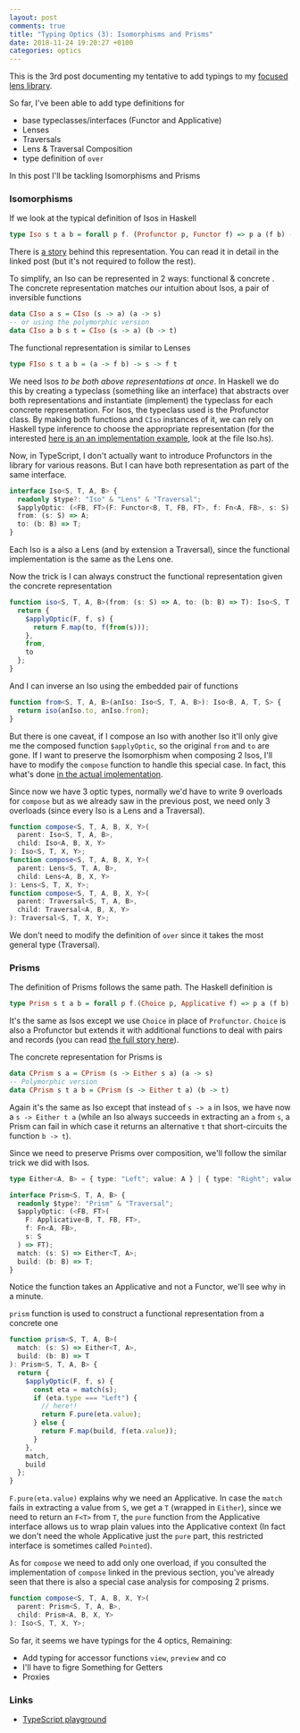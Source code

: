 ```yaml
---
layout: post
comments: true
title: "Typing Optics (3): Isomorphisms and Prisms"
date: 2018-11-24 19:20:27 +0100
categories: optics
---
```


This is the 3rd post documenting my tentative to add typings to my [focused lens library](https://github.com/yelouafi/focused).

So far, I've been able to add type definitions for

- base typeclasses/interfaces (Functor and Applicative)
- Lenses
- Traversals
- Lens & Traversal Composition
- type definition of `over`

In this post I'll be tackling Isomorphisms and Prisms

### Isomorphisms

If we look at the typical definition of Isos in Haskell

```hs
type Iso s t a b = forall p f. (Profunctor p, Functor f) => p a (f b) -> p s (f t)
```

There is [a story](https://artyom.me/lens-over-tea-4) behind this representation. You can read it in detail in the linked post (but it's not required to follow the rest).

To simplify, an Iso can be represented in 2 ways: functional & concrete . The concrete representation matches our intuition about Isos, a pair of inversible functions

```hs
data CIso a s = CIso (s -> a) (a -> s)
-- or using the polymorphic version
data CIso a b s t = CIso (s -> a) (b -> t)
```

The functional representation is similar to Lenses

```hs
type FIso s t a b = (a -> f b) -> s -> f t
```

We need Isos _to be both above representations at once_. In Haskell we do this by creating a typeclass (something like an interface) that abstracts over both representations and instantiate (implement) the typeclass for each concrete representation. For Isos, the typeclass used is the Profunctor class. By making both functions and `CIso` instances of it, we can rely on Haskell type inference to choose the appropriate representation (for the interested [here is an an implementation example](https://repl.it/@yelouafi/function-Lenses), look at the file Iso.hs).

Now, in TypeScript, I don't actually want to introduce Profunctors in the library for various reasons. But I can have both representation as part of the same interface.

```ts
interface Iso<S, T, A, B> {
  readonly $type?: "Iso" & "Lens" & "Traversal";
  $applyOptic: (<FB, FT>(F: Functor<B, T, FB, FT>, f: Fn<A, FB>, s: S) => FT);
  from: (s: S) => A;
  to: (b: B) => T;
}
```

Each Iso is a also a Lens (and by extension a Traversal), since the functional implementation is the same as the Lens one.

Now the trick is I can always construct the functional representation given the concrete representation

```ts
function iso<S, T, A, B>(from: (s: S) => A, to: (b: B) => T): Iso<S, T, A, B> {
  return {
    $applyOptic(F, f, s) {
      return F.map(to, f(from(s)));
    },
    from,
    to
  };
}
```

And I can inverse an Iso using the embedded pair of functions

```ts
function from<S, T, A, B>(anIso: Iso<S, T, A, B>): Iso<B, A, T, S> {
  return iso(anIso.to, anIso.from);
}
```

But there is one caveat, if I compose an Iso with another Iso it'll only give me the composed function `$applyOptic`, so the original `from` and `to` are gone. If I want to preserve the Isomorphism when composing 2 Isos, I'll have to modify the `compose` function to handle this special case. In fact, this what's done [in the actual implementation](https://github.com/yelouafi/focused/blob/master/src/operations.js#L63-L74).

Since now we have 3 optic types, normally we'd have to write 9 overloads for `compose` but as we already saw in the previous post, we need only 3 overloads (since every Iso is a Lens and a Traversal).

```ts
function compose<S, T, A, B, X, Y>(
  parent: Iso<S, T, A, B>,
  child: Iso<A, B, X, Y>
): Iso<S, T, X, Y>;
function compose<S, T, A, B, X, Y>(
  parent: Lens<S, T, A, B>,
  child: Lens<A, B, X, Y>
): Lens<S, T, X, Y>;
function compose<S, T, A, B, X, Y>(
  parent: Traversal<S, T, A, B>,
  child: Traversal<A, B, X, Y>
): Traversal<S, T, X, Y>;
```

We don't need to modify the definition of `over` since it takes the most general type (Traversal).

### Prisms

The definition of Prisms follows the same path. The Haskell definition is

```hs
type Prism s t a b = forall p f.(Choice p, Applicative f) => p a (f b) -> p s (f t)
```

It's the same as Isos except we use `Choice` in place of `Profunctor`. `Choice` is also a Profunctor but extends it with additional functions to deal with pairs and records (you can read [the full story here](https://artyom.me/lens-over-tea-5)).

The concrete representation for Prisms is

```hs
data CPrism s a = CPrism (s -> Either s a) (a -> s)
-- Polymorphic version
data CPrism s t a b = CPrism (s -> Either t a) (b -> t)
```

Again it's the same as Iso except that instead of `s -> a` in Isos, we have now a `s -> Either t a` (while an Iso always succeeds in extracting an `a` from `s`, a Prism can fail in which case it returns an alternative `t` that short-circuits the function `b -> t`).

Since we need to preserve Prisms over composition, we'll follow the similar trick we did with Isos.

```ts
type Either<A, B> = { type: "Left"; value: A } | { type: "Right"; value: B };

interface Prism<S, T, A, B> {
  readonly $type?: "Prism" & "Traversal";
  $applyOptic: (<FB, FT>(
    F: Applicative<B, T, FB, FT>,
    f: Fn<A, FB>,
    s: S
  ) => FT);
  match: (s: S) => Either<T, A>;
  build: (b: B) => T;
}
```

Notice the function takes an Applicative and not a Functor, we'll see why in a minute.

`prism` function is used to construct a functional representation from a concrete one

```ts
function prism<S, T, A, B>(
  match: (s: S) => Either<T, A>,
  build: (b: B) => T
): Prism<S, T, A, B> {
  return {
    $applyOptic(F, f, s) {
      const eta = match(s);
      if (eta.type === "Left") {
        // here!!
        return F.pure(eta.value);
      } else {
        return F.map(build, f(eta.value));
      }
    },
    match,
    build
  };
}
```

`F.pure(eta.value)` explains why we need an Applicative. In case the `match` fails in extracting a value from `S`, we get a `T` (wrapped in `Either`), since we need to return an `F<T>` from `T`, the `pure` function from the Applicative interface allows us to wrap plain values into the Applicative context (In fact we don't need the whole Applicative just the `pure` part, this restricted interface is sometimes called `Pointed`).

As for `compose` we need to add only one overload, if you consulted the implementation of `compose` linked in the previous section, you've already seen that there is also a special case analysis for composing 2 prisms.

```ts
function compose<S, T, A, B, X, Y>(
  parent: Prism<S, T, A, B>,
  child: Prism<A, B, X, Y>
): Iso<S, T, X, Y>;
```

So far, it seems we have typings for the 4 optics, Remaining:

- Add typing for accessor functions `view`, `preview` and co
- I'll have to figre Something for Getters
- Proxies

### Links

- [TypeScript playground](<https://www.typescriptlang.org/play/index.html#src=%2F%2F%20convenient%20shortcut%20for%20functions%20taking%201%20param%0D%0Atype%20Fn%3CA%2C%20B%3E%20%3D%20(x%3A%20A)%20%3D%3E%20B%3B%0D%0A%0D%0Atype%20Either%3CA%2C%20B%3E%20%3D%20%7B%20type%3A%20%22Left%22%3B%20value%3A%20A%20%7D%20%7C%20%7B%20type%3A%20%22Right%22%3B%20value%3A%20B%20%7D%3B%0D%0A%0D%0Ainterface%20Functor%3CA%2C%20B%2C%20FA%2C%20FB%3E%20%7B%0D%0A%20%20map(f%3A%20Fn%3CA%2C%20B%3E%2C%20x%3A%20FA)%3A%20FB%3B%0D%0A%7D%0D%0A%0D%0Ainterface%20Applicative%3CA%2C%20B%2C%20FA%2C%20FB%3E%20extends%20Functor%3CA%2C%20B%2C%20FA%2C%20FB%3E%20%7B%0D%0A%20%20pure%3A%20Fn%3CB%2C%20FB%3E%3B%0D%0A%20%20combine%3A%20(f%3A%20Fn%3CA%5B%5D%2C%20B%3E%2C%20fas%3A%20FA%5B%5D)%20%3D%3E%20FB%3B%0D%0A%7D%0D%0A%0D%0Ainterface%20Iso%3CS%2C%20T%2C%20A%2C%20B%3E%20%7B%0D%0A%20%20readonly%20%24type%3F%3A%20%22Iso%22%20%26%20%22Lens%22%20%26%20%22Traversal%22%3B%0D%0A%20%20%24applyOptic%3A%20(%3CFB%2C%20FT%3E(F%3A%20Functor%3CB%2C%20T%2C%20FB%2C%20FT%3E%2C%20f%3A%20Fn%3CA%2C%20FB%3E%2C%20s%3A%20S)%20%3D%3E%20FT)%3B%0D%0A%20%20from%3A%20(s%3A%20S)%20%3D%3E%20A%3B%0D%0A%20%20to%3A%20(b%3A%20B)%20%3D%3E%20T%3B%0D%0A%7D%0D%0A%0D%0Ainterface%20Prism%3CS%2C%20T%2C%20A%2C%20B%3E%20%7B%0D%0A%20%20readonly%20%24type%3F%3A%20%22Prism%22%20%26%20%22Traversal%22%3B%0D%0A%20%20%24applyOptic%3A%20(%3CFB%2C%20FT%3E(%0D%0A%20%20%20%20F%3A%20Applicative%3CB%2C%20T%2C%20FB%2C%20FT%3E%2C%0D%0A%20%20%20%20f%3A%20Fn%3CA%2C%20FB%3E%2C%0D%0A%20%20%20%20s%3A%20S%0D%0A%20%20)%20%3D%3E%20FT)%3B%0D%0A%20%20match%3A%20(s%3A%20S)%20%3D%3E%20Either%3CT%2C%20A%3E%3B%0D%0A%20%20build%3A%20(b%3A%20B)%20%3D%3E%20T%3B%0D%0A%7D%0D%0A%0D%0Ainterface%20Lens%3CS%2C%20T%2C%20A%2C%20B%3E%20%7B%0D%0A%20%20readonly%20%24type%3F%3A%20%22Lens%22%20%26%20%22Traversal%22%3B%0D%0A%20%20%24applyOptic%3A%20(%3CFB%2C%20FT%3E(F%3A%20Functor%3CB%2C%20T%2C%20FB%2C%20FT%3E%2C%20f%3A%20Fn%3CA%2C%20FB%3E%2C%20s%3A%20S)%20%3D%3E%20FT)%3B%0D%0A%7D%0D%0A%0D%0Ainterface%20Traversal%3CS%2C%20T%2C%20A%2C%20B%3E%20%7B%0D%0A%20%20readonly%20%24type%3F%3A%20%22Traversal%22%3B%0D%0A%20%20%24applyOptic%3A%20(%3CFB%2C%20FT%3E(%0D%0A%20%20%20%20F%3A%20Applicative%3CB%2C%20T%2C%20FB%2C%20FT%3E%2C%0D%0A%20%20%20%20f%3A%20Fn%3CA%2C%20FB%3E%2C%0D%0A%20%20%20%20s%3A%20S%0D%0A%20%20)%20%3D%3E%20FT)%3B%0D%0A%7D%0D%0A%0D%0A%2F%2F%20Monomorphic%20version%0D%0Atype%20SimpleIso%3CS%2C%20A%3E%20%3D%20Iso%3CS%2C%20S%2C%20A%2C%20A%3E%3B%0D%0Atype%20SimplePrism%3CS%2C%20A%3E%20%3D%20Prism%3CS%2C%20S%2C%20A%2C%20A%3E%3B%0D%0Atype%20SimpleLens%3CS%2C%20A%3E%20%3D%20Lens%3CS%2C%20S%2C%20A%2C%20A%3E%3B%0D%0Atype%20SimpleTraversal%3CS%2C%20A%3E%20%3D%20Traversal%3CS%2C%20S%2C%20A%2C%20A%3E%3B%0D%0A%0D%0A%2F%2F%20This%20should%20work%20polymorhically%20for%20any%20Functor%0D%0Aconst%20Identity%20%3D%20%7B%0D%0A%20%20map(f%2C%20x)%20%7B%0D%0A%20%20%20%20return%20f(x)%3B%0D%0A%20%20%7D%2C%0D%0A%20%20pure%3A%20x%20%3D%3E%20x%2C%0D%0A%20%20combine(f%2C%20xs)%20%7B%0D%0A%20%20%20%20return%20f(xs)%3B%0D%0A%20%20%7D%0D%0A%7D%3B%0D%0A%0D%0Afunction%20compose%3CS%2C%20T%2C%20A%2C%20B%2C%20X%2C%20Y%3E(%0D%0A%20%20parent%3A%20Iso%3CS%2C%20T%2C%20A%2C%20B%3E%2C%0D%0A%20%20child%3A%20Iso%3CA%2C%20B%2C%20X%2C%20Y%3E%0D%0A)%3A%20Iso%3CS%2C%20T%2C%20X%2C%20Y%3E%3B%0D%0Afunction%20compose%3CS%2C%20T%2C%20A%2C%20B%2C%20X%2C%20Y%3E(%0D%0A%20%20parent%3A%20Prism%3CS%2C%20T%2C%20A%2C%20B%3E%2C%0D%0A%20%20child%3A%20Prism%3CA%2C%20B%2C%20X%2C%20Y%3E%0D%0A)%3A%20Prism%3CS%2C%20T%2C%20X%2C%20Y%3E%3B%0D%0A%0D%0Afunction%20compose%3CS%2C%20T%2C%20A%2C%20B%2C%20X%2C%20Y%3E(%0D%0A%20%20parent%3A%20Lens%3CS%2C%20T%2C%20A%2C%20B%3E%2C%0D%0A%20%20child%3A%20Lens%3CA%2C%20B%2C%20X%2C%20Y%3E%0D%0A)%3A%20Lens%3CS%2C%20T%2C%20X%2C%20Y%3E%3B%0D%0Afunction%20compose%3CS%2C%20T%2C%20A%2C%20B%2C%20X%2C%20Y%3E(%0D%0A%20%20parent%3A%20Traversal%3CS%2C%20T%2C%20A%2C%20B%3E%2C%0D%0A%20%20child%3A%20Traversal%3CA%2C%20B%2C%20X%2C%20Y%3E%0D%0A)%3A%20Traversal%3CS%2C%20T%2C%20X%2C%20Y%3E%3B%0D%0A%2F%2F%20Lens%20composition%0D%0Afunction%20compose(parent%2C%20child)%20%7B%0D%0A%20%20return%20%7B%0D%0A%20%20%20%20%24applyOptic(F%2C%20f%2C%20s)%20%7B%0D%0A%20%20%20%20%20%20return%20parent.%24applyOptic(F%2C%20a%20%3D%3E%20child.%24applyOptic(F%2C%20f%2C%20a)%2C%20s)%3B%0D%0A%20%20%20%20%7D%0D%0A%20%20%7D%20as%20any%3B%0D%0A%7D%0D%0A%0D%0Afunction%20lens%3CS%2C%20T%2C%20A%2C%20B%3E(%0D%0A%20%20getter%3A%20Fn%3CS%2C%20A%3E%2C%0D%0A%20%20setter%3A%20(b%3A%20B%2C%20s%3A%20S)%20%3D%3E%20T%0D%0A)%3A%20Lens%3CS%2C%20T%2C%20A%2C%20B%3E%20%7B%0D%0A%20%20return%20%7B%0D%0A%20%20%20%20%24applyOptic%3CFB%2C%20FT%3E(F%3A%20Functor%3CB%2C%20T%2C%20FB%2C%20FT%3E%2C%20f%3A%20Fn%3CA%2C%20FB%3E%2C%20s%3A%20S)%3A%20FT%20%7B%0D%0A%20%20%20%20%20%20const%20a%20%3D%20getter(s)%3B%0D%0A%20%20%20%20%20%20const%20fb%20%3D%20f(a)%3B%0D%0A%20%20%20%20%20%20return%20F.map(b%20%3D%3E%20%7B%0D%0A%20%20%20%20%20%20%20%20return%20setter(b%2C%20s)%3B%0D%0A%20%20%20%20%20%20%7D%2C%20fb)%3B%0D%0A%20%20%20%20%7D%0D%0A%20%20%7D%3B%0D%0A%7D%0D%0A%0D%0Afunction%20over%3CS%2C%20T%2C%20A%2C%20B%3E(l%3A%20Traversal%3CS%2C%20T%2C%20A%2C%20B%3E%2C%20f%3A%20Fn%3CA%2C%20B%3E%2C%20s%3A%20S)%3A%20T%20%7B%0D%0A%20%20return%20l.%24applyOptic%3CB%2C%20T%3E(Identity%2C%20f%2C%20s)%3B%0D%0A%7D%0D%0A%0D%0Afunction%20iso%3CS%2C%20T%2C%20A%2C%20B%3E(from%3A%20(s%3A%20S)%20%3D%3E%20A%2C%20to%3A%20(b%3A%20B)%20%3D%3E%20T)%3A%20Iso%3CS%2C%20T%2C%20A%2C%20B%3E%20%7B%0D%0A%20%20return%20%7B%0D%0A%20%20%20%20%24applyOptic(F%2C%20f%2C%20s)%20%7B%0D%0A%20%20%20%20%20%20return%20F.map(to%2C%20f(from(s)))%3B%0D%0A%20%20%20%20%7D%2C%0D%0A%20%20%20%20from%2C%0D%0A%20%20%20%20to%0D%0A%20%20%7D%3B%0D%0A%7D%0D%0A%0D%0Afunction%20prism%3CS%2C%20T%2C%20A%2C%20B%3E(%0D%0A%20%20match%3A%20(s%3A%20S)%20%3D%3E%20Either%3CT%2C%20A%3E%2C%0D%0A%20%20build%3A%20(b%3A%20B)%20%3D%3E%20T%0D%0A)%3A%20Prism%3CS%2C%20T%2C%20A%2C%20B%3E%20%7B%0D%0A%20%20return%20%7B%0D%0A%20%20%20%20%24applyOptic(F%2C%20f%2C%20s)%20%7B%0D%0A%20%20%20%20%20%20const%20eta%20%3D%20match(s)%3B%0D%0A%20%20%20%20%20%20if%20(eta.type%20%3D%3D%3D%20%22Left%22)%20%7B%0D%0A%20%20%20%20%20%20%20%20return%20F.pure(eta.value)%3B%0D%0A%20%20%20%20%20%20%7D%20else%20%7B%0D%0A%20%20%20%20%20%20%20%20return%20F.map(build%2C%20f(eta.value))%3B%0D%0A%20%20%20%20%20%20%7D%0D%0A%20%20%20%20%7D%2C%0D%0A%20%20%20%20match%2C%0D%0A%20%20%20%20build%0D%0A%20%20%7D%3B%0D%0A%7D%0D%0A%0D%0Afunction%20from%3CS%2C%20T%2C%20A%2C%20B%3E(anIso%3A%20Iso%3CS%2C%20T%2C%20A%2C%20B%3E)%3A%20Iso%3CB%2C%20A%2C%20T%2C%20S%3E%20%7B%0D%0A%20%20return%20iso(anIso.to%2C%20anIso.from)%3B%0D%0A%7D%0D%0A%0D%0Afunction%20prop%3CS%3E()%20%7B%0D%0A%20%20return%20%3CK%20extends%20keyof%20S%3E(k%3A%20K)%3A%20SimpleLens%3CS%2C%20S%5BK%5D%3E%20%3D%3E%20%7B%0D%0A%20%20%20%20return%20lens(s%20%3D%3E%20s%5Bk%5D%2C%20(a%2C%20s)%20%3D%3E%20Object.assign(%7B%7D%2C%20s%2C%20%7B%20%5Bk%5D%3A%20a%20%7D))%3B%0D%0A%20%20%7D%3B%0D%0A%7D%0D%0A%0D%0Afunction%20each%3CS%3E()%3A%20Traversal%3CS%5B%5D%2C%20S%5B%5D%2C%20S%2C%20S%3E%20%7B%0D%0A%20%20return%20%7B%0D%0A%20%20%20%20%24applyOptic(F%2C%20f%2C%20xs)%20%7B%0D%0A%20%20%20%20%20%20return%20F.combine(ys%20%3D%3E%20ys%2C%20xs.map(f))%3B%0D%0A%20%20%20%20%7D%0D%0A%20%20%7D%3B%0D%0A%7D%0D%0A%0D%0Aconst%20idIso%3A%20SimpleIso%3Cnumber%2C%20number%3E%20%3D%20iso(%0D%0A%20%20s%20%3D%3E%20s%2C%0D%0A%20%20s%20%3D%3E%20s%0D%0A)%0D%0A%0D%0Aconst%20maybNum%3A%20SimplePrism%3Cstring%2C%20number%3E%20%3D%20prism(%0D%0A%20%20function%20match(s%3A%20string)%3A%20Either%3Cstring%2C%20number%3E%20%7B%0D%0A%20%20%20%20if%20(isNaN(%2Bs))%20%7B%0D%0A%20%20%20%20%20%20return%20%7B%20type%3A%20%22Left%22%2C%20value%3A%20s%20%7D%3B%0D%0A%20%20%20%20%7D%20else%20%7B%0D%0A%20%20%20%20%20%20return%20%7B%20type%3A%20%22Right%22%2C%20value%3A%20%2Bs%20%7D%3B%0D%0A%20%20%20%20%7D%0D%0A%20%20%7D%2C%0D%0A%20%20n%20%3D%3E%20String(n)%0D%0A)%3B%0D%0A%0D%0Atype%20Address%20%3D%20%7B%0D%0A%20%20street%3A%20string%3B%0D%0A%7D%3B%0D%0A%0D%0A%0D%0A%2F%2F%20Iso%20%2B%20Iso%20%3D%20Iso%0D%0Aconst%20trivialIso%20%3D%20compose(idIso%2C%20from(idIso))%20%0D%0A%0D%0A%2F%2F%20Prism%20%2B%20Lens%20%3D%20Traversal%0D%0Aconst%20streetNum%20%3D%20compose(%0D%0A%20%20prop%3CAddress%3E()(%22street%22)%2C%0D%0A%20%20maybNum%0D%0A)%3B%0D%0A%0D%0A>)
